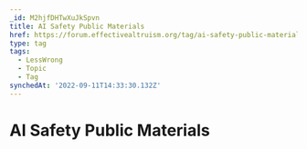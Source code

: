 ```yaml
---
_id: M2hjfDHTwXuJkSpvn
title: AI Safety Public Materials
href: https://forum.effectivealtruism.org/tag/ai-safety-public-materials
type: tag
tags:
  - LessWrong
  - Topic
  - Tag
synchedAt: '2022-09-11T14:33:30.132Z'
---
```

# AI Safety Public Materials

